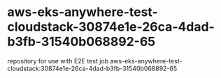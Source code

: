 # aws-eks-anywhere-test-cloudstack-30874e1e-26ca-4dad-b3fb-31540b068892-65
repository for use with E2E test job aws-eks-anywhere-test-cloudstack:30874e1e-26ca-4dad-b3fb-31540b068892-65
